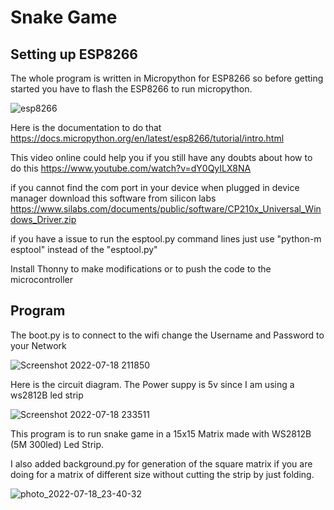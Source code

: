 # Snake Game

## Setting up ESP8266
The whole program is written in Micropython for ESP8266 so before getting started you have to flash the ESP8266 to run micropython.

![esp8266](https://user-images.githubusercontent.com/89619544/179682320-f9fc702a-c628-4a6b-b145-ec742bab3af4.jpg)

Here is the documentation to do that https://docs.micropython.org/en/latest/esp8266/tutorial/intro.html

This video online could help you if you still have any doubts about how to do this https://www.youtube.com/watch?v=dY0QyILX8NA

if you cannot find the com port in your device when plugged in device manager download this software from silicon labs https://www.silabs.com/documents/public/software/CP210x_Universal_Windows_Driver.zip

if you have a issue to run the esptool.py command lines just use "python-m esptool" instead of the "esptool.py"

Install Thonny to make modifications or to push the code to the microcontroller 

## Program

The boot.py is to connect to the wifi change the Username and Password to your Network

![Screenshot 2022-07-18 211850](https://user-images.githubusercontent.com/89619544/179682375-a869208f-8d3e-45f5-a309-49cf82ab991e.png)

Here is the circuit diagram. The Power suppy is 5v since I am using a ws2812B led strip

![Screenshot 2022-07-18 233511](https://user-images.githubusercontent.com/89619544/179682356-a1fda991-a5c9-4e7a-aa6b-fbd7c128fe25.png)

This program is to run snake game in a 15x15 Matrix made with WS2812B (5M 300led) Led Strip.

I also added background.py for generation of the square matrix if you are doing for a matrix of different size without cutting the strip by just folding.

![photo_2022-07-18_23-40-32](https://user-images.githubusercontent.com/89619544/179683082-6f3e3fb3-ad79-45c8-a88a-20853798fed1.jpg)







